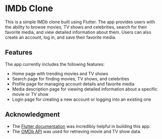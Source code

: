 # IMDb Clone

This is a simple IMDb clone built using Flutter. The app provides users with the ability to browse movies, TV shows and celebrities, search for their favorite media, and view detailed information about them. Users can also create an account, log in, and save their favorite media.

## Features

The app currently includes the following features:

- Home page with trending movies and TV shows
- Search page for finding movies, TV shows, and celebrities
- Profile page for managing account details and favorite media
- Media description page for viewing detailed information about a specific movie or TV show
- Login page for creating a new account or logging into an existing one


## Acknowledgment

- The [Flutter documentation](https://docs.flutter.dev/) was incredibly helpful in building this app.
- The [OMDb API](https://www.omdbapi.com/) was used for retrieving movie and TV show data.
